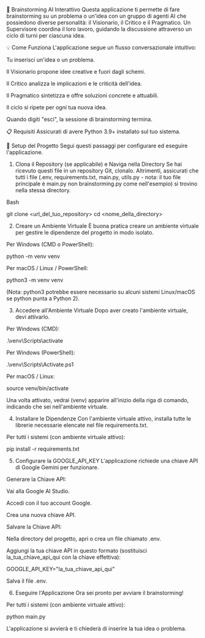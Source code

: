 🧠 Brainstorming AI Interattivo
Questa applicazione ti permette di fare brainstorming su un problema o un'idea con un gruppo di agenti AI che possiedono diverse personalità: il Visionario, il Critico e il Pragmatico. Un Supervisore coordina il loro lavoro, guidando la discussione attraverso un ciclo di turni per ciascuna idea.

💡 Come Funziona
L'applicazione segue un flusso conversazionale intuitivo:

Tu inserisci un'idea o un problema.

Il Visionario propone idee creative e fuori dagli schemi.

Il Critico analizza le implicazioni e le criticità dell'idea.

Il Pragmatico sintetizza e offre soluzioni concrete e attuabili.

Il ciclo si ripete per ogni tua nuova idea.

Quando digiti "esci", la sessione di brainstorming termina.

📋 Requisiti
Assicurati di avere Python 3.9+ installato sul tuo sistema.

🚀 Setup del Progetto
Segui questi passaggi per configurare ed eseguire l'applicazione.

1. Clona il Repository (se applicabile) e Naviga nella Directory
Se hai ricevuto questi file in un repository Git, clonalo. Altrimenti, assicurati che tutti i file (.env, requirements.txt, main.py, utils.py - nota: il tuo file principale è main.py non brainstorming.py come nell'esempio) si trovino nella stessa directory.

Bash

git clone <url_del_tuo_repository>
cd <nome_della_directory>

2. Creare un Ambiente Virtuale
È buona pratica creare un ambiente virtuale per gestire le dipendenze del progetto in modo isolato.

Per Windows (CMD o PowerShell):

python -m venv venv

Per macOS / Linux / PowerShell:

python3 -m venv venv

(Nota: python3 potrebbe essere necessario su alcuni sistemi Linux/macOS se python punta a Python 2).

3. Accedere all'Ambiente Virtuale
Dopo aver creato l'ambiente virtuale, devi attivarlo.

Per Windows (CMD):

.\venv\Scripts\activate

Per Windows (PowerShell):

.\venv\Scripts\Activate.ps1

Per macOS / Linux:

source venv/bin/activate

Una volta attivato, vedrai (venv) apparire all'inizio della riga di comando, indicando che sei nell'ambiente virtuale.

4. Installare le Dipendenze
Con l'ambiente virtuale attivo, installa tutte le librerie necessarie elencate nel file requirements.txt.

Per tutti i sistemi (con ambiente virtuale attivo):

pip install -r requirements.txt

5. Configurare la GOOGLE_API_KEY
L'applicazione richiede una chiave API di Google Gemini per funzionare.

Generare la Chiave API:

Vai alla Google AI Studio.

Accedi con il tuo account Google.

Crea una nuova chiave API.

Salvare la Chiave API:

Nella directory del progetto, apri o crea un file chiamato .env.

Aggiungi la tua chiave API in questo formato (sostituisci la_tua_chiave_api_qui con la chiave effettiva):

GOOGLE_API_KEY="la_tua_chiave_api_qui"

Salva il file .env.

6. Eseguire l'Applicazione
Ora sei pronto per avviare il brainstorming!

Per tutti i sistemi (con ambiente virtuale attivo):

python main.py

L'applicazione si avvierà e ti chiederà di inserire la tua idea o problema.

